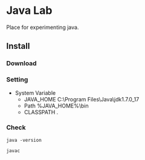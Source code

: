 # Java Lab

Place for experimenting java.


## Install
### Download

### Setting
* System Variable
  * JAVA_HOME
    C:\Program Files\Java\jdk1.7.0_17
  * Path
    %JAVA_HOME%\bin
  * CLASSPATH
    .

### Check
```
java -version
```
```
javac
```